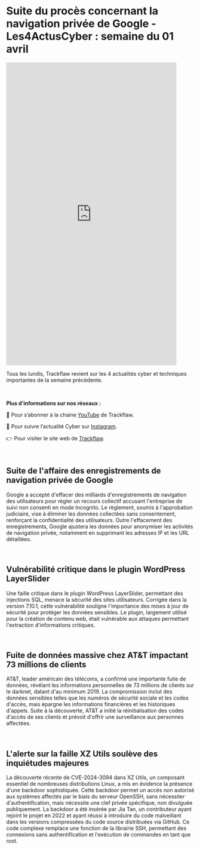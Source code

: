 # Suite du procès concernant la navigation privée de Google - Les4ActusCyber : semaine du 01 avril

    
<div class="flex-container">
   <div class="flex-items">
   <iframe width="456" height="811" src="https://www.youtube.com/embed/sTN_0dhmTOc" title="Suite du procès concernant la navigation privée de Google - #Les4ActusCyber : semaine du 01 avril" frameborder="0" allow="accelerometer; autoplay; clipboard-write; encrypted-media; gyroscope; picture-in-picture; web-share" allowfullscreen></iframe>
   </div>

   <div class="flex-items">
      <p>Tous les lundis, Trackflaw revient sur les 4 actualités cyber et techniques importantes de la semaine précédente.</p>
      <br>
      <p><strong>Plus d’informations sur nos réseaux :</strong></p>
      <p>🔴 Pour s’abonner à la chaine <a href="https://www.youtube.com/@trackflaw" target="_blank" rel="noopener noreffer ">YouTube</a> de Trackflaw.</p>
      <p>📸 Pour suivre l’actualité Cyber sur <a href="https://www.instagram.com/trackflaw/" target="_blank" rel="noopener noreffer ">Instagram</a>.</p>
      <p>👉 Pour visiter le site web de <a href="https://trackflaw.com" target="_blank" rel="noopener noreffer ">Trackflaw</a>.</p>
   </div>
</div>

    
<br>

## Suite de l'affaire des enregistrements de navigation privée de Google

Google a accepté d'effacer des milliards d'enregistrements de navigation des utilisateurs pour régler un recours collectif accusant l'entreprise de suivi non consenti en mode Incognito. Le règlement, soumis à l'approbation judiciaire, vise à éliminer les données collectées sans consentement, renforçant la confidentialité des utilisateurs.
Outre l'effacement des enregistrements, Google ajustera les données pour anonymiser les activités de navigation privée, notamment en supprimant les adresses IP et les URL détaillées.


<br>

## Vulnérabilité critique dans le plugin WordPress LayerSlider

Une faille critique dans le plugin WordPress LayerSlider, permettant des injections SQL, menace la sécurité des sites utilisateurs. Corrigée dans la version 7.10.1, cette vulnérabilité souligne l'importance des mises à jour de sécurité pour protéger les données sensibles.
Le plugin, largement utilisé pour la création de contenu web, était vulnérable aux attaques permettant l'extraction d'informations critiques.


<br>

## Fuite de données massive chez AT&T impactant 73 millions de clients

AT&T, leader américain des télécoms, a confirmé une importante fuite de données, révélant les informations personnelles de 73 millions de clients sur le darknet, datant d'au minimum 2019. La compromission inclut des données sensibles telles que les numéros de sécurité sociale et les codes d'accès, mais épargne les informations financières et les historiques d'appels.
Suite à la découverte, AT&T a initié la réinitialisation des codes d'accès de ses clients et prévoit d'offrir une surveillance aux personnes affectées.


<br>

## L'alerte sur la faille XZ Utils soulève des inquiétudes majeures

La découverte récente de CVE-2024-3094 dans XZ Utils, un composant essentiel de nombreuses distributions Linux, a mis en évidence la présence d'une backdoor sophistiquée. Cette backdoor permet un accès non autorisé aux systèmes affectés par le biais du serveur OpenSSH, sans nécessiter d'authentification, mais nécessite une clef privée spécifique, non divulguée publiquement.
La backdoor a été insérée par Jia Tan, un contributeur ayant rejoint le projet en 2022 et ayant réussi à introduire du code malveillant dans les versions compressées du code source distribuées via GitHub. Ce code complexe remplace une fonction de la librairie SSH, permettant des connexions sans authentification et l'exécution de commandes en tant que root.



